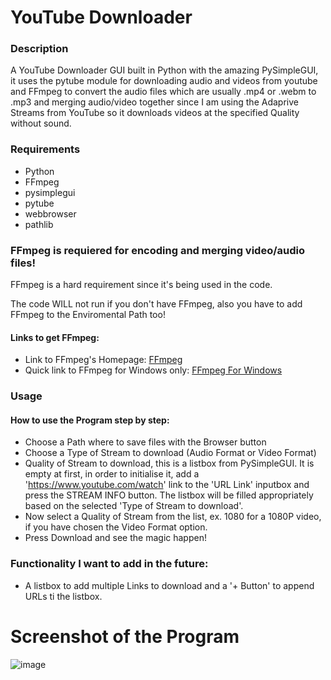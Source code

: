 # YouTube Downloader
### Description
A YouTube Downloader GUI built in Python with the amazing PySimpleGUI, it uses the pytube module for downloading audio and videos from youtube and FFmpeg to convert the audio files which are usually .mp4 or .webm to .mp3 and merging audio/video together since I am using the Adaprive Streams from YouTube so it downloads videos at the specified Quality without sound.

### Requirements
- Python
- FFmpeg
- pysimplegui
- pytube
- webbrowser
- pathlib

### FFmpeg is requiered for encoding and merging video/audio files!
FFmpeg is a hard requirement since it's being used in the code.

The code WILL not run if you don't have FFmpeg, also you have to add FFmpeg to the Enviromental Path too!

#### Links to get FFmpeg:
- Link to FFmpeg's Homepage: [FFmpeg](https://www.ffmpeg.org/)
- Quick link to FFmpeg for Windows only: [FFmpeg For Windows](https://www.gyan.dev/ffmpeg/builds/)

### Usage
#### How to use the Program step by step:
- Choose a Path where to save files with the Browser button
- Choose a Type of Stream to download (Audio Format or Video Format)
- Quality of Stream to download, this is a listbox from PySimpleGUI. It is empty at first, in order to initialise it, add a 'https://www.youtube.com/watch' link to the 'URL Link' inputbox and press the STREAM INFO button. The listbox will be filled appropriately based on the selected 'Type of Stream to download'.
- Now select a Quality of Stream from the list, ex. 1080 for a 1080P video, if you have chosen the Video Format option.
- Press Download and see the magic happen!

### Functionality I want to add in the future:

- A listbox to add multiple Links to download and a '+ Button' to append URLs ti the listbox.

# Screenshot of the Program
![image](https://github.com/zaricj/YouTubeDL/assets/93329694/8bd2aa6f-a112-4a0c-b5d8-7691d8f9024b)
